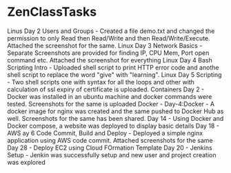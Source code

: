 # ZenClassTasks
Linus Day 2 Users and Groups - Created a file demo.txt and changed the permission to only Read then Read/Write and then Read/Write/Execute. Attached the screenshot for the same.
Linux Day 3 Network Basics - Separate Screenshots are provided for finding IP, CPU Mem, Port open command etc. Attached the screenshot for everything
Linux Day 4 Bash Scripting Intro - Uploaded shell script to print HTTP error code and anothe shell script to replace the word "give" with "learning".
Linux Day 5 Scripting - Two shell scripts one with syntax for all the loops and other with calculation of ssl expiry of certificate is uploaded.
Containers Day 2 - Docker was installed in an ubuntu machine and docker commands were tested. Screenshots for the same is uploaded
Docker - Day-4:Docker - A docker image for nginx was created and the same pushed to Docker Hub as well. Screenshots for the same has been shared.
Day 14 - Using Docker and Docker compose, a website was deployed to display basic details
Day 18 - AWS ay 6 Code Commit, Build and Deploy - Deployed a simple nginx application using AWS code commit. Attached screenshots for the same
Day 28 - Deploy EC2 using Cloud FOrmation Template
Day 20 - Jenkins Setup - Jenkin was successfully setup and new user and project creation was explored
